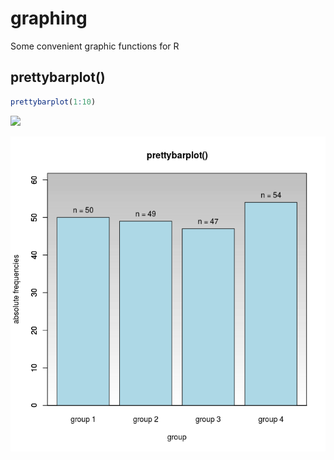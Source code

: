 # graphing
Some convenient graphic functions for R

## prettybarplot()
```r
prettybarplot(1:10)
``` 
<img src="https://github.com/ingmarboeschen/graphing/preview/prettybarplot1d.png" width="200">

![](./preview/prettybarplot1d.png)
